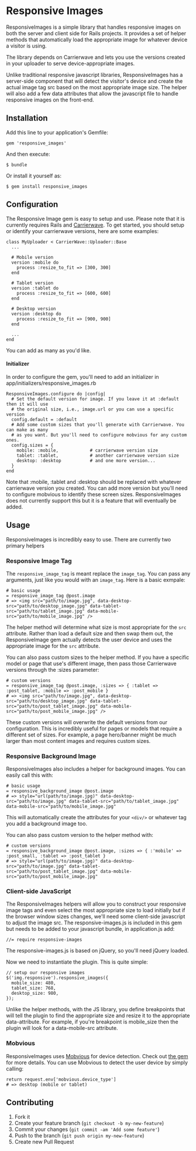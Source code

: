 # Responsive Images

ResponsiveImages is a simple library that handles responsive images on both the server and client side for Rails projects. It provides a set of helper methods that automatically load the appropriate image for whatever device a visitor is using.

The library depends on Carrierwave and lets you use the versions created in your uploader to serve device-appropriate images. 

Unlike traditional responsive javascript libraries, ResponsiveImages has a server-side component that will detect the visitor's device and create the actual image tag src based on the most appropriate image size. The helper will also add a few data attributes that allow the javascript file to handle responsive images on the front-end.

## Installation

Add this line to your application's Gemfile:

    gem 'responsive_images'

And then execute:

    $ bundle

Or install it yourself as:

    $ gem install responsive_images
    

## Configuration

The Responsive Image gem is easy to setup and use. Please note that it is currently requires Rails and [Carrierwave](https://github.com/jnicklas/carrierwave). To get started, you should setup or identify your carrierwave versions, here are some examples:

    class MyUploader < CarrierWave::Uploader::Base
      ...
    
      # Mobile version
      version :mobile do
        process :resize_to_fit => [300, 300]
      end
  
      # Tablet version
      version :tablet do
        process :resize_to_fit => [600, 600]
      end
  
      # Desktop version
      version :desktop do
        process :resize_to_fit => [900, 900]
      end
    
      ...
    end
  
You can add as many as you'd like. 

#### Initializer
In order to configure the gem, you'll need to add an initializer in app/initializers/responsive_images.rb

    ResponsiveImages.configure do |config|
      # Set the default version for image. If you leave it at :default then it will use
      # the original size, i.e., image.url or you can use a specific version
      config.default = :default  
      # Add some custom sizes that you'll generate with Carrierwave. You can make as many
      # as you want. But you'll need to configure mobvious for any custom ones.
      config.sizes = {
        mobile: :mobile,            # carrierwave version size
        tablet: :tablet,            # another carrierwave version size
        desktop: :desktop           # and one more version...
      }
    end

Note that :mobile, :tablet and :desktop should be replaced with whatever carrierwave version you created. You can add more version but you'll need to configure mobvious to identify these screen sizes. ResponsiveImages does not currently support this but it is a feature that will eventually be added.

## Usage

ResponsiveImages is incredibly easy to use. There are currently two primary helpers


### Responsive Image Tag

The `responsive_image_tag` is meant replace the `image_tag`. You can pass any arguments, just like you would with an `image_tag`. Here is a basic exmpale:

    # basic usage
    = responsive_image_tag @post.image
    # => <img src="path/to/image.jpg", data-desktop-src="path/to/desktop_image.jpg" data-tablet-src="path/to/tablet_image.jpg" data-mobile-src="path/to/mobile_image.jpg" /> 

The helper method will determine what size is most appropriate for the `src` attribute. Rather than load a default size and then swap them out, the ResponsiveImage gem actually detects the user device and uses the appropriate image for the `src` attribute.

You can also pass custom sizes to the helper method. If you have a specific model or page that use's different image, then pass those Carrierwave versions through the :sizes parameter:
  
    # custom versions
    = responsive_image_tag @post.image, :sizes => { :tablet => :post_tablet, :mobile => :post_mobile }
    # => <img src="path/to/image.jpg", data-desktop-src="path/to/desktop_image.jpg" data-tablet-src="path/to/post_tablet_image.jpg" data-mobile-src="path/to/post_mobile_image.jpg" /> 
  
These custom versions will overwrite the default versions from our configuration. This is incredibly useful for pages or models that require a different set of sizes. For example, a page hero/banner might be much larger than most content images and requires custom sizes.


### Responsive Background Image

ResponsiveImages also includes a helper for background images. You can easily call this with:
    
    # basic usage
    = responsive_background_image @post.image
    # => style="url(path/to/image.jpg)" data-desktop-src="path/to/image.jpg" data-tablet-src="path/to/tablet_image.jpg" data-mobile-src="path/to/mobile_image.jpg"

This will automatically create the attributes for your `<div/>` or whatever tag you add a background image too.

You can also pass custom version to the helper method with:
  
    # custom versions
    = responsive_background_image @post.image, :sizes => { :'mobile' => :post_small, :tablet => :post_tablet }
    # => style="url(path/to/image.jpg)" data-desktop-src="path/to/image.jpg" data-tablet-src="path/to/post_tablet_image.jpg" data-mobile-src="path/to/post_mobile_image.jpg"


### Client-side JavaScript

The ResponsiveImages helpers will allow you to construct your responsive image tags and even select the most appropriate size to load initially but if the browser window sizes changes, we'll need some client-side javascript to adjust the image src. The responsive-images.js is included in this gem but needs to be added to your javascript bundle, in application.js add:

    //= require responsive-images
    
The responsive-images.js is based on jQuery, so you'll need jQuery loaded.

Now we need to instantiate the plugin. This is quite simple:
    
    // setup our responsive images
    $('img.responsive').responsive_images({
      mobile_size: 480,
      tablet_size: 768,
      desktop_size: 980,
    });
    
Unlike the helper methods, with the JS library, you define breakpoints that will tell the plugin to find the appropriate size and resize it to the appropriate data-attribute. 
For example, if you're breakpoint is mobile_size then the plugin will look for a data-mobile-src attribute. 

  
### Mobvious

ResponsiveImages uses [Mobvious](https://github.com/jistr/mobvious) for device detection. Check out [the gem](https://github.com/jistr/mobvious) for more details. You can use Mobvious to detect the user device by simply calling:
  
    return request.env['mobvious.device_type']
    # => desktop (mobile or tablet)


## Contributing

1. Fork it
2. Create your feature branch (`git checkout -b my-new-feature`)
3. Commit your changes (`git commit -am 'Add some feature'`)
4. Push to the branch (`git push origin my-new-feature`)
5. Create new Pull Request
